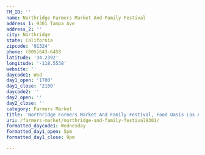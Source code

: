 ```yaml
---
FM_ID: ''
name: Northridge Farmers Market And Family Festival
address_1: 9301 Tampa Ave
address_2: ''
city: Northridge
state: California
zipcode: '91324'
phone: (805)643-6458
latitude: '34.2392'
longitude: '-118.5538'
website: ''
daycode1: Wed
day1_open: '1700'
day1_close: '2100'
daycode2: ''
day2_open: ''
day2_close: ''
category: Farmers Market
title: 'Northridge Farmers Market And Family Festival, Food Oasis Los Angeles'
uri: /farmers-market/northridge-and-family-festival9301/
formatted_daycode1: Wednesday
formatted_day1_open: 5pm
formatted_day1_close: 9pm

---
```

